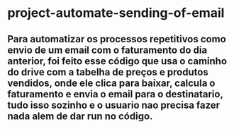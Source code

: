 # project-automate-sending-of-email

## Para automatizar os processos repetitivos como envio de um email com o faturamento do dia anterior, foi feito esse código que usa o caminho do drive com a tabelha de preços e produtos vendidos, onde ele clica para baixar, calcula o faturamento e envia o email para o destinatario, tudo isso sozinho e o usuario nao precisa fazer nada alem de dar run no código.
